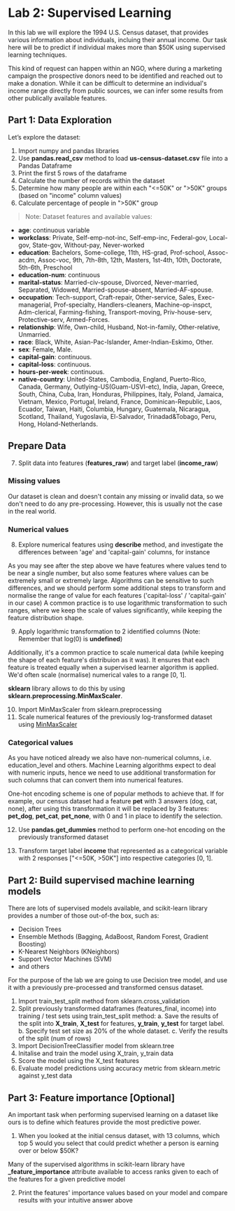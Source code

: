 # Lab 2: Supervised Learning

In this lab we will explore the 1994 U.S. Census dataset, that provides various information about individuals, incluing their annual income. Our task here will be to predict if individual makes more than $50K using supervised learning techniques. 

This kind of request can happen within an NGO, where during a marketing campaign the prospective donors need to be identified and reached out to make a donation. While it can be difficult to determine an individual's income range directly from public sources, we can infer some results from other publically available features.

## Part 1: Data Exploration

Let’s explore the dataset:

1. Import numpy and pandas libraries
2. Use **pandas.read_csv** method to load **us-census-dataset.csv** file into a Pandas Dataframe 
3. Print the first 5 rows of the dataframe
4. Calculate the number of records within the dataset
5. Determine how many people are within each "<=50K" or ">50K" groups (based on "income" column values)
6. Calculate percentage of people in ">50K" group

> Note: Dataset features and available values: 
* **age**: continuous variable
* **workclass**: Private, Self-emp-not-inc, Self-emp-inc, Federal-gov, Local-gov, State-gov, Without-pay, Never-worked
* **education**: Bachelors, Some-college, 11th, HS-grad, Prof-school, Assoc-acdm, Assoc-voc, 9th, 7th-8th, 12th, Masters, 1st-4th, 10th, Doctorate, 5th-6th, Preschool
* **education-num**: continuous
* **marital-status**: Married-civ-spouse, Divorced, Never-married, Separated, Widowed, Married-spouse-absent, Married-AF-spouse.
* **occupation**: Tech-support, Craft-repair, Other-service, Sales, Exec-managerial, Prof-specialty, Handlers-cleaners, Machine-op-inspct, Adm-clerical, Farming-fishing, Transport-moving, Priv-house-serv, Protective-serv, Armed-Forces.
* **relationship**: Wife, Own-child, Husband, Not-in-family, Other-relative, Unmarried.
* **race**: Black, White, Asian-Pac-Islander, Amer-Indian-Eskimo, Other.
* **sex**: Female, Male.
* **capital-gain**: continuous.
* **capital-loss**: continuous.
* **hours-per-week**: continuous.
* **native-country**: United-States, Cambodia, England, Puerto-Rico, Canada, Germany, Outlying-US(Guam-USVI-etc), India, Japan, Greece, South, China, Cuba, Iran, Honduras, Philippines, Italy, Poland, Jamaica, Vietnam, Mexico, Portugal, Ireland, France, Dominican-Republic, Laos, Ecuador, Taiwan, Haiti, Columbia, Hungary, Guatemala, Nicaragua, Scotland, Thailand, Yugoslavia, El-Salvador, Trinadad&Tobago, Peru, Hong, Holand-Netherlands.

## Prepare Data


7. Split data into features (**features_raw**) and target label (**income_raw**)

### Missing values
Our dataset is clean and doesn't contain any missing or invalid data, so we don't need to do any pre-processing. 
However, this is usually not the case in the real world.

### Numerical values

8. Explore numerical features using **describe** method, and investigate the differences between 'age' and 'capital-gain' columns, for instance

As you may see after the step above we have features where values tend to be near a single number, but also some features where values can be extremely small or extremely large. Algorithms can be sensitive to such differences, and we should perform some additional steps to transform and normalise the range of value for each features ('capital-loss' / 'capital-gain' in our case) 
A common practice is to use logarithmic transformation to such ranges, where we keep the scale of values significantly, while keeping the feature distribution shape. 

9. Apply logarithmic transformation to 2 identified columns (Note: Remember that log(0) is **undefined**)

Additionally, it's a common practice to scale numerical data (while keeping the shape of each feature's distribuion as it was). It ensures that each feature is treated equally when a supervised learner algorithm is applied. We'd often scale (normalise) numerical vales to a range [0, 1]. 

**sklearn** library allows to do this by using **sklearn.preprocessing.MinMaxScaler**.

10. Import MinMaxScaler from sklearn.preprocessing
11. Scale numerical features of the previously log-transformed dataset using [MinMaxScaler](http://scikit-learn.org/stable/modules/generated/sklearn.preprocessing.MinMaxScaler.html)


### Categorical values

As you have noticed already we also have non-numerical columns, i.e. education_level and others. Machine Learning algorithms expect to deal with numeric inputs, hence we need to use additional transformation for such columns that can convert them into numerical features. 

One-hot encoding scheme is one of popular methods to achieve that. 
If for example, our census dataset had a feature **pet** with 3 answers (dog, cat, none), after using this transformation it will be replaced by 3 features: **pet_dog**, **pet_cat**, **pet_none**, with 0 and 1 in place to identify the selection.

12. Use **pandas.get_dummies** method to perform one-hot encoding on the previously transformed dataset

13. Transform target label **income** that represented as a categorical variable with 2 responses ["<=50K, >50K"] into respective categories [0, 1].


## Part 2: Build supervised machine learning models

There are lots of supervised models available, and scikit-learn library provides a number of those out-of-the box, such as:
* Decision Trees
* Ensemble Methods (Bagging, AdaBoost, Random Forest, Gradient Boosting)
* K-Nearest Neighbors (KNeighbors)
* Support Vector Machines (SVM)
* and others

For the purpose of the lab we are going to use Decision tree model, and use it with a previously pre-processed and transformed census dataset.

1. Import train_test_split method from sklearn.cross_validation 
2. Split previously transformed dataframes (features_final, income) into training / test sets using train_test_split method:
    a. Save the results of the split into **X_train**, **X_test** for features, **y_train**, **y_test** for target label. 
    b. Specify test set size as 20% of the whole dataset.
    c. Verify the results of the split (num of rows)
3. Import DecisionTreeClassifier model from sklearn.tree
4. Initalise and train the model using X_train, y_train data
5. Score the model using the X_test features
6. Evaluate model predictions using accuracy metric from sklearn.metric against y_test data

## Part 3: Feature importance [Optional]
An important task when performing supervised learning on a dataset like ours is to define which features provide the most predictive power. 

1. When you looked at the initial census dataset, with 13 columns, which top 5 would you select that could predict whether a person is earning over or below $50K?

Many of the supervised algorithms in scikit-learn library have **_feature_importance** attribute available to access ranks given to each of the features for a given predictive model 

2. Print the features' importance values based on your model and compare results with your intuitive answer above



